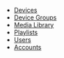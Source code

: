 <!-- - [Home](/) -->

- [Devices](/devices.md)
- [Device Groups](/device_groups.md)
- [Media Library](/media_library.md)
- [Playlists](/playlists.md)
- [Users](/users.md)
- [Accounts](/accounts.md)
<!-- - [Phone App Manual](/phone_app_manual.md) -->
